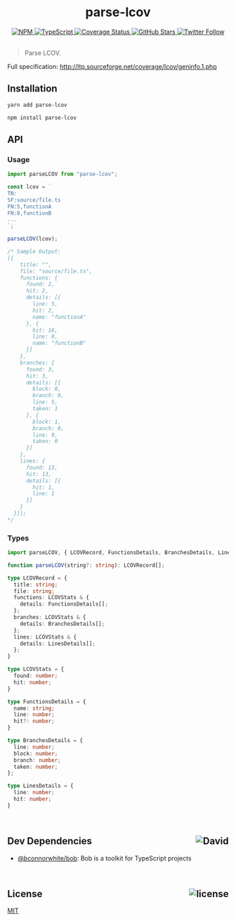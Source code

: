 <div align="center">
  <h1>parse-lcov</h1>
  <a href="https://npmjs.com/package/parse-lcov">
    <img alt="NPM" src="https://img.shields.io/npm/v/parse-lcov.svg">
  </a>
  <a href="https://github.com/bconnorwhite/parse-lcov">
    <img alt="TypeScript" src="https://img.shields.io/github/languages/top/bconnorwhite/parse-lcov.svg">
  </a>
  <a href='https://coveralls.io/github/bconnorwhite/parse-lcov?branch=master'>
    <img alt="Coverage Status" src="https://img.shields.io/coveralls/github/bconnorwhite/parse-lcov.svg?branch=master">
  </a>
  <a href="https://github.com/bconnorwhite/parse-lcov">
    <img alt="GitHub Stars" src="https://img.shields.io/github/stars/bconnorwhite/parse-lcov?label=Stars%20Appreciated%21&style=social">
  </a>
  <a href="https://twitter.com/bconnorwhite">
    <img alt="Twitter Follow" src="https://img.shields.io/twitter/follow/bconnorwhite.svg?label=%40bconnorwhite&style=social">
  </a>
</div>

<br />

> Parse LCOV.

Full specification: http://ltp.sourceforge.net/coverage/lcov/geninfo.1.php

## Installation

```bash
yarn add parse-lcov
```

```bash
npm install parse-lcov
```

## API

### Usage

```ts
import parseLCOV from "parse-lcov";

const lcov = `
TN:
SF:source/file.ts
FN:5,functionA
FN:8,functionB
...
`;

parseLCOV(lcov);

/* Sample Output:
[{
    title: "",
    file: "source/file.ts",
    functions: {
      found: 2,
      hit: 2,
      details: [{
        line: 5,
        hit: 2,
        name: "functionA"
      }, {
        hit: 16,
        line: 8,
        name: "functionB"
      }]
    },
    branches: {
      found: 3,
      hit: 3,
      details: [{
        block: 0,
        branch: 0,
        line: 5,
        taken: 1
      }, {
        block: 1,
        branch: 0,
        line: 9,
        taken: 0
      }]
    },
    lines: {
      found: 13,
      hit: 13,
      details: [{
        hit: 1,
        line: 1
      }]
    }
  }]);
*/
```

### Types
```ts
import parseLCOV, { LCOVRecord, FunctionsDetails, BranchesDetails, LinesDetails } from "parse-lcov";

function parseLCOV(string?: string): LCOVRecord[];

type LCOVRecord = {
  title: string;
  file: string;
  functions: LCOVStats & {
    details: FunctionsDetails[];
  };
  branches: LCOVStats & {
    details: BranchesDetails[];
  };
  lines: LCOVStats & {
    details: LinesDetails[];
  };
}

type LCOVStats = {
  found: number;
  hit: number;
}

type FunctionsDetails = {
  name: string;
  line: number;
  hit?: number;
}

type BranchesDetails = {
  line: number;
  block: number;
  branch: number;
  taken: number;
};

type LinesDetails = {
  line: number;
  hit: number;
}
```

<br />

<h2>Dev Dependencies<img align="right" alt="David" src="https://img.shields.io/david/dev/bconnorwhite/parse-lcov.svg"></h2>

- [@bconnorwhite/bob](https://www.npmjs.com/package/@bconnorwhite/bob): Bob is a toolkit for TypeScript projects

<br />

<h2>License <img align="right" alt="license" src="https://img.shields.io/npm/l/parse-lcov.svg"></h2>

[MIT](https://opensource.org/licenses/MIT)
